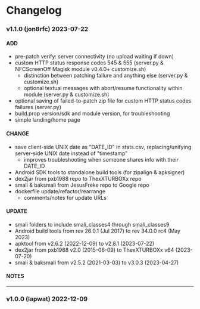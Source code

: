 # Changelog

### v1.1.0 (jon8rfc) 2023-07-22
#### ADD
* pre-patch verify: server connectivity (no upload waiting if down)
* custom HTTP status response codes 545 & 555 (server.py & NFCScreenOff Magisk module v0.4.0+ customize.sh)
  * distinction between patching failure and anything else (server.py & customize.sh)
  * optional textual messages with abort/resume functionality within module (server.py & customize.sh)
* optional saving of failed-to-patch zip file for custom HTTP status codes failures (server.py)
* build.prop version/sdk and module version, for troubleshooting
* simple landing/home page
#### CHANGE
* save client-side UNIX date as "DATE_ID" in stats.csv, replacing/unifying server-side UNIX date instead of "timestamp"
  * improves troubleshooting when someone shares info with their DATE_ID
* Android SDK tools to standalone build tools (for zipalign & apksigner)
* dex2jar from pxb1988 repo to ThexXTURBOXx repo
* smali & baksmali from JesusFreke repo to Google repo
* dockerfile update/refactor/rearrange
  * comments/notes for update URLs
#### UPDATE
* smali folders to include smali_classes4 through smali_classes9
* Android build tools from rev 26.0.1 (Jul 2017) to rev 34.0.0 rc4 (May 2023)
* apktool from v2.6.2 (2022-12-09) to v2.8.1 (2023-07-22)
* dex2jar from pxb1988 v2.0 (2015-06-09) to ThexXTURBOXx v64 (2023-07-20)
* smali & baksmali from v2.5.2 (2021-03-03) to v3.0.3 (2023-04-27)
#### NOTES

---
### v1.0.0 (lapwat)  2022-12-09
